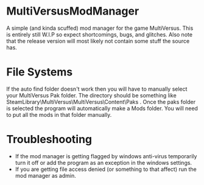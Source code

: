 # MultiVersusModManager
A simple (and kinda scuffed) mod manager for the game MultiVersus.
This is entirely still W.I.P so expect shortcomings, bugs, and glitches.
Also note that the release version will most likely not contain some stuff the source has.

# File Systems
If the auto find folder doesn't work then you will have to manually select your MultiVersus Pak folder. The directory should be something like SteamLibrary\MultiVersus\MultiVersus\Content\Paks . Once the paks folder is selected the program will automatically make a Mods folder. You will need to put all the mods in that folder manually.  

# Troubleshooting
- If the mod manager is getting flagged by windows anti-virus temporarily turn it off or add the program as an exception in the windows settings. 
- If you are getting file access denied (or something to that affect) run the mod manager as admin.
